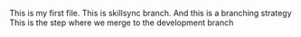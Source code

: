 This is my first file.
This is skillsync branch. And this is a branching strategy
This is the step where we merge to the development branch